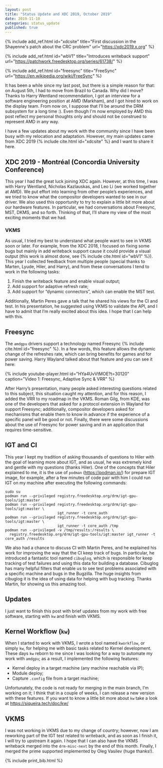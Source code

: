 ```yaml
---
layout: post
title: "Status Update and XDC 2019, October 2019"
date: 2019-11-10
categories: status_update
published: true
---
```


{% include add_ref.html id="xdcsite"
    title="First discussion in the Shayenne's patch about the CRC problem"
    url="https://xdc2019.x.org" %}

{% include add_ref.html id="wbV1"
    title="Introduces writeback support"
    url="https://patchwork.freedesktop.org/series/61738/" %}

{% include add_ref.html id="freesync"
    title="FreeSync"
    url="https://en.wikipedia.org/wiki/FreeSync" %}

It has been a while since my last post, but there is a simple reason for that:
on August 5th, I had to move from Brazil to Canada. Why did I move? Thanks to
Harry Wentland recommendation, I got an interview for a software engineering
position at AMD (Markham), and I got hired to work on the display team. From
now on, I suppose that I’ll be around the DRM subsystem for a long time :).
Even though I'm now employed by AMD this post reflect my personal thoughts only
and should not be construed to represent AMD in any way.

I have a few updates about my work with the community since I have been busy
with my relocation and adaptation. However, my main updates came from XDC 2019
{% include cite.html id="xdcsite" %} and I want to share it here.

## XDC 2019 -  Montréal (Concordia University Conference)

This year I had the great luck joining XDC again. However, at this time, I was
with Harry Wentland, Nicholas Kazlauskas, and Leo Li (we worked together at
AMD). We put effort into learning from other people’s experiences, and we tried
to know what the compositor developers wanted to see in our driver. We also
used this opportunity to try to explain a little bit more about our hardware
features. In particular, we had conversations about Freesync, MST, DKMS, and so
forth. Thinking of that, I’ll share my view of the most exciting moments that
we had.

### VKMS

As usual, I tried my best to understand what people want to see in VKMS soon or
later. For example, from the XDC 2018, I focused on fixing some bugs but mainly
in add writeback support cause it could provide a visual output (this work is
almost done, see {% include cite.html id="wbV1" %}). This year I collected
feedback from multiple people (special thanks to Marten, Lyude, Hiler, and
Harry), and from these conversations I tend to work in the following tasks:

1. Finish the writeback feature and enable visual output;
2. Add support for adaptive refresh rate;
3. Add support for “dynamic connectors”, which can enable the MST test.

Additionally, Martin Peres gave a talk that he shared his views for the CI and
test. In his presentation, he suggested using VKMS to validate the API, and I
have to admit that I’m really excited about this idea. I hope that I can help
with this.

## Freesync

The `amdgpu` drivers support a technology named
Freesync {% include cite.html id="freesync" %}. In a few words, this feature
allows the dynamic change of the refreshes rate, which can bring benefits for
games and for power saving. Harry Wayland talked about that feature and you can
see it here:

  {% include youtube-player.html
    id="HYa4UvVtMOE?t=30120"
    caption="Video 1: Freesync, Adaptive Sync & VRR" %}

After Harry’s presentation, many people asked interesting questions related to
this subject, this situation caught my attention, and for this reason, I added
the VRR to my roadmap in the VKMS. Roman Gilg, from KDE, was one of the
developers that asked for a protocol extension in Wayland for support Freesync;
additionally, compositor developers asked for mechanisms that enable them to
know in advance if the experience of a specific panel will be good or not.
Finally, there were some discussions about the use of Freesync for power saving
and in an application that requires time-sensitive.

## IGT and CI

This year I kept my tradition of asking thousands of questions to Hiler with
the goal of learning more about IGT, and as usual, he was extremely kind and
gentle with my questions (thanks Hiler). One of the concepts that Hiler
explained to me, it is the use of `podman` (https://podman.io/) for prepare IGT
image, for example, after a few minutes of code pair with him I could run IGT
on my machine after executing the following commands:

```
sudo su
podman run --privileged registry.freedesktop.org/drm/igt-gpu-tools/igt:master
podman run --privileged registry.freedesktop.org/drm/igt-gpu-tools/igt:master \
                        igt_runner -t core_auth
podman run --privileged registry.freedesktop.org/drm/igt-gpu-tools/igt:master \
                        igt_runner -t core_auth /tmp
podman run --privileged -v /tmp/results:/results \
  registry.freedesktop.org/drm/igt-gpu-tools/igt:master igt_runner -t core_auth /results
```

We also had a chance to discuss CI with Martin Peres, and he explained his work
for improving the way that the CI keep track of bugs. In particular, he
introduced a fantastic tool named `cibuglog`, which is responsible for keep
tracking of test failures and using this data for building a database. Cibuglog
has many helpful filters that enable us to see test problems associated with a
specific machine and bugs in the Bugzilla. The huge insights from cibuglog it
is the idea of using data for helping with bug tracking. Thanks Martin, for
showing us this amazing tool.

## Updates

I just want to finish this post with brief updates from my work with free
software, starting with `kw` and finish with VKMS.

## Kernel Workflow (`kw`)

When I started to work with VKMS, I wrote a tool named `kworkflow`, or simply
`kw`, for helping me with basic tasks related to Kernel development. These days
`kw` reborn to me since I was looking for a way to automate my work with
`amdgpu`; as a result, I implemented the following features:

- Kernel deploy in a target machine (any machine reachable via IP);
- Module deploy;
- Capture `.config` file from a target machine;

Unfortunately, the code is not ready for merging in the main branch, I’m
working on it; I think that in a couple of weeks, I can release a new version
with these features. If you want to know a little bit more about `kw` take a
look at https://siqueira.tech/doc/kw/

## VKMS

I was not working in VKMS due to my change of country; however, now I am
reworking part of the IGT test related to writeback, and as soon as I finish
it, I will try to upstream it again. I hope that I can also have the VKMS
writeback merged into the `drm-misc-next` by the end of this month. Finally, I
merged the prime supported implemented by Oleg Vasilev (huge thanks!).

{% include print_bib.html %}
